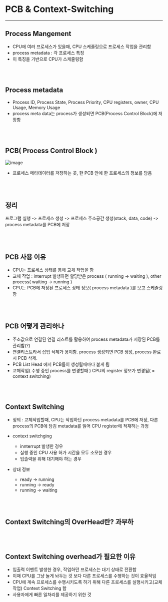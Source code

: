 # PCB & Context-Switching
---
## Process Mangement
- CPU에 여러 프로세스가 있을때, CPU 스케줄링으로 프로세스 작업을 관리함
- process metadata : 각 프로세스 특징
- 이 특징을 기반으로 CPU가 스케줄링함

<br>
<br>

## Process metadata
- Process ID, Process State, Process Priority, CPU registers, owner, CPU Usage, Memory Usage
- process meta data는 process가 생성되면 PCB(Process Control Block)에 저장함

<br>
<br>

## PCB( Process Control Block )
![image](https://github.com/jiyeonnnny/Computer-Science/assets/139419091/78496b40-aade-4875-9819-53cf7561361f)
- 프로세스 메타데이터를 저장하는 곳, 한 PCB 안에 한 프로세스의 정보를 담음

<br>
<br>

## 정리
프로그램 실행 -> 프로세스 생성 -> 프로세스 주소공간 생성(stack, data, code) -> process metadata를 PCB에 저장

<br>
<br>

## PCB 사용 이유
- CPU는 프로세스 상태를 통해 교체 작업을 함
- 교체 작업 : interrupt 발생하면 할당받은 process ( running -> waiting ), other process( waiting -> running )
- CPU는 PCB에 저장된 프로세스 상태 정보( process metadata )를 보고 스케쥴링함

<br>
<br>

## PCB 어떻게 관리하나
- 주소값으로 연결된 연결 리스트를 활용하여 process metadata가 저장된 PCB를 관리함(?)
- 연결리스트라서 삽입 삭제가 용이함. process 생성되면 PCB 생성, process 완료 시 PCB 삭제.
- PCB List Head 에서 PCB들이 생성될때마다 붙게 됨
- 교체작업( 수행 중인 process를 변경할때 ) CPU의 register 정보가 변경됨( = context switching)

<br>
<br>

## Context Switching
- 정의 : 교체작업할때, CPU는 작업하던 process metadata를 PCB에 저장, 다른 process의 PCB에 담김 metadata를 읽어 CPU register에 적재하는 과정
- context switchging
  - innterrupt 발생한 경우
  - 실행 중인 CPU 사용 허가 시간을 모두 소모한 경우
  - 입출력을 위해 대기해야 하는 경우
 
- 상태 정보
  - ready -> running
  - running -> ready
  - running -> waiting

<br>
<br>

## Context Switching의 OverHead란? 과부하

<br>
<br>

## Context Switching overhead가 필요한 이유
- 입출력 이벤트 발생한 경우, 작업하던 프로세스는 대기 상태로 전환함
- 이때 CPU를 그냥 놀게 놔두는 것 보다 다른 프로세스를 수행하는 것이 효율적임
- CPU에 계속 프로세스를 수행시키도록 하기 위해 다른 프로세스를 실행시키고(교체작업) Context Switching 함
- 사용자에게 빠른 일처리를 제공하기 위한 것

<br>
